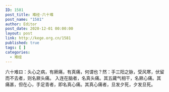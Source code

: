 ```yaml
---
ID: 1581
post_title: 难经·六十难
post_name: "1581"
author: Editor
post_date: 2020-12-01 00:00:00
layout: post
link: http://kege.org.cn/1581
published: true
tags: [ ]
categories:
  - 难经
---
```

&#x516D;&#x5341;&#x96BE;&#x66F0;&#xFF1A;&#x5934;&#x5FC3;&#x4E4B;&#x75C5;&#xFF0C;&#x6709;&#x53A5;&#x75DB;&#xFF0C;&#x6709;&#x771F;&#x75DB;&#xFF0C;&#x4F55;&#x8C13;&#x4E5F;&#xFF1F;&#x7136;&#xFF1A;&#x624B;&#x4E09;&#x9633;&#x4E4B;&#x8109;&#xFF0C;&#x53D7;&#x98CE;&#x5BD2;&#xFF0C;&#x4F0F;&#x7559;&#x800C;&#x4E0D;&#x53BB;&#x8005;&#xFF0C;&#x5219;&#x540D;&#x53A5;&#x5934;&#x75DB;&#x3002;
&#x5165;&#x8FDE;&#x5728;&#x8111;&#x8005;&#xFF0C;&#x540D;&#x771F;&#x5934;&#x75DB;&#x3002;&#x5176;&#x4E94;&#x85CF;&#x6C14;&#x76F8;&#x5E72;&#xFF0C;&#x540D;&#x53A5;&#x5FC3;&#x75DB;&#x3002;&#x5176;&#x75DB;&#x751A;&#xFF0C;&#x4F46;&#x5728;&#x5FC3;&#xFF0C;&#x624B;&#x8DB3;&#x9752;&#x8005;&#xFF0C;&#x5373;&#x540D;&#x771F;&#x5FC3;&#x75DB;&#x3002;&#x5176;&#x771F;&#x5FC3;&#x75DB;&#x8005;&#xFF0C;&#x65E6;&#x53D1;&#x5915;&#x6B7B;&#xFF0C;&#x5915;&#x53D1;&#x65E6;&#x6B7B;&#x3002;